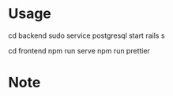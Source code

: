 # Usage
cd backend
sudo service postgresql start
rails s

cd frontend
npm run serve
npm run prettier
 
# Note
 
